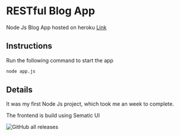 # RESTful Blog App
Node Js Blog App hosted on heroku [Link](http://ayush-blog-app.herokuapp.com/)


## Instructions
Run the following command to start the app
```bash
node app.js
```


## Details
It was my first Node Js project, which took me an week to complete.

The frontend is build using Sematic UI

![GitHub all releases](https://img.shields.io/github/downloads/ayushsoni1001/nodejs-blog-cms/total?color=success&label=ayushsoni1001&logo=github&style=for-the-badge)
